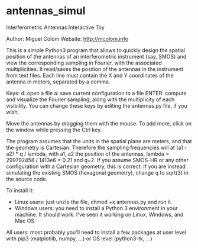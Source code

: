 # antennas_simul
Interferometric Antennas Interactive Toy

Author: Miguel Colom
Website: http://mcolom.info

This is a simple Python3 program that allows to quickly design the spatial position of the antennas of an interferometric instrument (say, SMOS) and view the corresponding sampling in Fourier, with the associated multiplicities.
It read/saves the position of the antennas in the instrument from text files. Each line must contain the X and Y coordinates of the antenna in meters, separated by a comma.

Keys:
d: open a file
a: save current configuration to a file
ENTER: compute and visualize the Fourier sampling, along with the multiplicity of each visibility.
You can change these keys by editing the antennas.py file, if you wish.

Move the antennas by dragging them with the mouse. To add more, click on the window while pressing the Ctrl key.

The program assumes that the units in the spatial plane are meters, and that the geometry is Cartesian. Therefore the sampling frequencies will at (a1 - a2) * q / lambda, with a1, a2 the position of the antennas, lambda = 299792458 / 1413e6 = 0.21 and q=2. If you assume SMOS-HR or any other configuration with a Cartesian geometry, this is correct. If you are instead simulating the existing SMOS (hexagonal geometry), change q to sqrt(3) in the source code.

To install it:
- Linux users: just unzip the file, chmod +x antennas.py and run it.
- Windows users: you need to install a Python 3 environment in your machine. It should work. I've seen it working on Linux, Windows, and Mac OS.

All users: most probably you'll need to install a few packages at user level with pip3 (matplotlib, numpy, ...) or OS level (python3-tk, ...)
